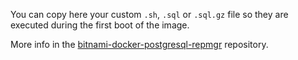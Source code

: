 You can copy here your custom `.sh`, `.sql` or `.sql.gz` file so they are executed during the first boot of the image.

More info in the [bitnami-docker-postgresql-repmgr](https://github.com/bitnami/bitnami-docker-postgresql-repmgr#initializing-a-new-instance) repository.
